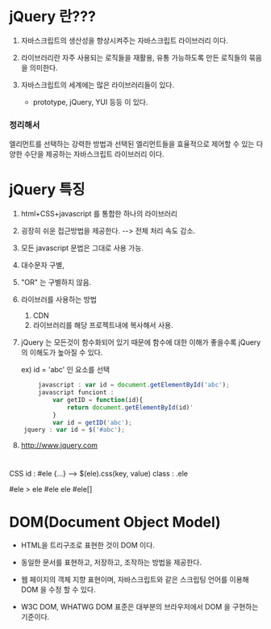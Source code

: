 # jQuery 란???

1. 자바스크립트의 생산성을 향상시켜주는 자바스크립트 라이브러리 이다.

2. 라이브러리란 자주 사용되는 로직들을 재활용, 유통 가능하도록 만든 로직들의 묶음을 의미한다.

3. 자바스크립트의 세계에는 많은 라이브러리들이 있다.
    - prototype, jQuery, YUI 등등 이 있다.

### 정리해서 
엘리먼트를 선택하는 강력한 방법과
선택된 엘리먼트들을 효율적으로 제어할 수 있는 다양한 수단을 제공하는 자바스크립트 라이브러리 이다.


# jQuery 특징

1. html+CSS+javascript 를 통합한 하나의 라이브러리
2. 굉장히 쉬운 접근방법을 제공한다. --> 전체 처리 속도 감소.
3. 모든 javascript 문법은 그대로 사용 가능.
4. 대수문자 구별,
5. "OR" 는 구별하지 않음.
6. 라이브러를 사용하는 방법
   1. CDN
   2. 라이브러리를 해당 프로젝트내에 복사해서 사용.
7. jQuery 는 모든것이 함수화되어 있기 때문에 함수에 대한 이해가 좋을수록 jQuery 의 이해도가 높아질 수 있다.


    ex) id = 'abc' 인 요소를 선택
```javascript        
        javascript : var id = document.getElementById('abc');
        javascript funciont :
            var getID = function(id){
                return document.getElementById(id)'
            }
            var id = getID('abc');  
    jquery : var id = $('#abc');
```
8. http://www.jquery.com


# 
CSS
id : #ele {...} --> $(ele).css(key, value)
class : .ele

#ele > ele
#ele ele
#ele[]


# DOM(Document Object Model)

- HTML을 트리구조로 표현한 것이 DOM 이다.

- 동일한 문서를 표현하고, 저장하고, 조작하는 방법을 제공한다.
- 웹 페이지의 객체 지향 표현이며, 자바스크립트와 같은 스크립팅 언어를 이용해 DOM 을 수정 할 수 있다.
- W3C DOM, WHATWG DOM 표준은 대부분의 브라우저에서 DOM 을 구현하는 기준이다.


 